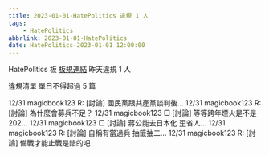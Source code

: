 ```yaml
---
title: 2023-01-01-HatePolitics 違規 1 人
tags:
    - HatePolitics
abbrlink: 2023-01-01-HatePolitics
date: HatePolitics-2023-01-01 12:00:00
---
```

HatePolitics 板 [板規連結](https://www.ptt.cc/bbs/HatePolitics/M.1617115262.A.D60.html)
昨天違規 1 人
<!-- more -->

違規清單
單日不得超過 5 篇

12/31 magicbook123 R: [討論] 國民黨跟共產黨談判後…
12/31 magicbook123 R: [討論] 為什麼會募兵不足？
12/31 magicbook123 □ [討論] 等等跨年煙火是不是202…
12/31 magicbook123 □ [討論] 蔣公能去日本化 歪省人…
12/31 magicbook123 R: [討論] 自稱有當過兵 抽籤抽二…
12/31 magicbook123 R: [討論] 備戰才能止戰是錯的吧